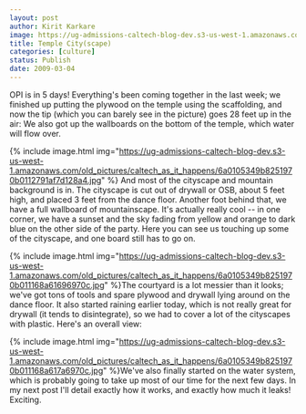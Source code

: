 ```yaml
---
layout: post
author: Kirit Karkare
image: https://ug-admissions-caltech-blog-dev.s3-us-west-1.amazonaws.com/old_pictures/caltech_as_it_happens/6a0105349b8251970b011168a61574970c.jpg
title: Temple City(scape)
categories: [culture]
status: Publish
date: 2009-03-04
---
```


OPI is in 5 days! Everything's been coming together in the last week; we finished up putting the plywood on the temple using the scaffolding, and now the tip (which you can barely see in the picture) goes 28 feet up in the air:
We also got up the wallboards on the bottom of the temple, which water will flow over. 

{% include image.html img="https://ug-admissions-caltech-blog-dev.s3-us-west-1.amazonaws.com/old_pictures/caltech_as_it_happens/6a0105349b8251970b0112791af7d128a4.jpg" %} 
And
most of the cityscape and mountain background is in. The cityscape is cut
out of drywall or OSB, about 5 feet high, and placed 3 feet from the
dance floor. Another foot behind that, we have a full wallboard of
mountainscape. It's actually really cool -- in one corner, we have a
sunset and the sky fading from yellow and orange to dark blue on the
other side of the party. Here you can see us touching up some of the cityscape, and one board still has to go on.


{% include image.html img="https://ug-admissions-caltech-blog-dev.s3-us-west-1.amazonaws.com/old_pictures/caltech_as_it_happens/6a0105349b8251970b011168a61696970c.jpg" %}The courtyard is a lot messier than it looks; we've got tons of tools and spare plywood and drywall lying around on the dance floor. It also started raining earlier today, which is not really great for drywall (it tends to disintegrate), so we had to cover a lot of the cityscapes with plastic. Here's an overall view:

{% include image.html img="https://ug-admissions-caltech-blog-dev.s3-us-west-1.amazonaws.com/old_pictures/caltech_as_it_happens/6a0105349b8251970b011168a617a6970c.jpg" %}We've also finally started on the water system, which is probably going to take up most of our time for the next few days. In my next post I'll detail exactly how it works, and exactly how much it leaks! Exciting.

 
